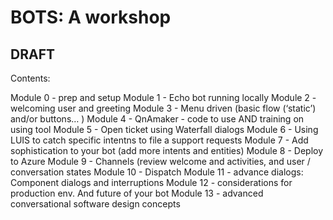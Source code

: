 # BOTS: A workshop
## DRAFT

Contents:

Module 0 - prep and setup
Module 1 - Echo bot running locally
Module 2 - welcoming user and greeting 
Module 3 - Menu driven (basic flow (‘static’) and/or buttons… )
Module 4 - QnAmaker  - code to use AND training on using tool
Module 5 - Open ticket using Waterfall dialogs 
Module 6 - Using LUIS to catch specific intentns to file a support requests 
Module 7 - Add sophistication to your bot (add more intents and entities) 
Module 8 - Deploy to Azure 
Module 9 - Channels (review welcome and activities, and user / conversation states
Module 10 - Dispatch 
Module 11 - advance dialogs: Component dialogs and interruptions 
Module 12 - considerations for production env. And future of your bot 
Module 13 - advanced conversational software design concepts
